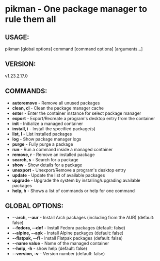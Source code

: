 # pikman - One package manager to rule them all

## USAGE:
pikman [global options] command [command options] [arguments...]

## VERSION:
v1.23.2.17.0

## COMMANDS:

- **autoremove** - Remove all unused packages
- **clean, cl** - Clean the package manager cache
- **enter** -     Enter the container instance for select package manager
- **export** -    Export/Recreate a program's desktop entry from the container
- **init** -      Initialize a managed container
- **install, i** -  Install the specified package(s)
- **list, l** -   List installed packages
- **log** -       Show package manager logs
- **purge** -     Fully purge a package
- **run** -       Run a command inside a managed container
- **remove, r** - Remove an installed package
- **search, s** - Search for a package
- **show**      - Show details for a package
- **unexport**  - Unexport/Remove a program's desktop entry
- **update**    - Update the list of available packages
- **upgrade**   - Upgrade the system by installing/upgrading available packages
- **help, h**   - Shows a list of commands or help for one command

## GLOBAL OPTIONS:

- **--arch, --aur** -  Install Arch packages (including from the AUR) (default: false)
- **--fedora, --dnf** - Install Fedora packages (default: false)
- **--alpine, --apk** - Install Alpine packages (default: false)
- **--flatpak, --fl** - Install Flatpak packages (default: false)
- **--name value** - Name of the managed container
- **--help, -h** - show help (default: false)
- **--version, -v** - Version number (default: false)